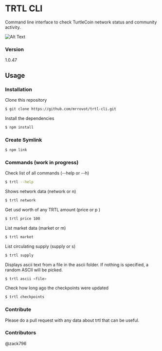 # TRTL CLI

Command line interface to check TurtleCoin network status and community activity.

![Alt Text](https://media.giphy.com/media/8m7LEArtWVfHkuWpPV/giphy.gif)

### Version
1.0.47

## Usage

### Installation

Clone this repository

```sh
$ git clone https://github.com/mrrovot/trtl-cli.git
```

Install the dependencies

```sh
$ npm install
```

### Create Symlink

```sh
$ npm link
```

### Commands (work in progress)

Check list of all commands (--help or --h)
```sh
$ trtl --help
```

Shows network data (network or n)
```sh
$ trtl network
```

Get usd worth of any TRTL amount (price <quantity> or p <quantity>)
```sh
$ trtl price 100
```

List market data (market or m)
```sh
$ trtl market
```

List circulating supply (supply or s)
```sh
$ trtl supply
```

Displays ascii text from a file in the ascii folder. If nothing is specified, a random ASCII will be picked.
```sh
$ trtl ascii <file>
```

Check how long ago the checkpoints were updated
```sh
$ trtl checkpoints
```

### Contribute

Please do a pull request with any data about trtl that can be useful.

### Contributors

@zack796
